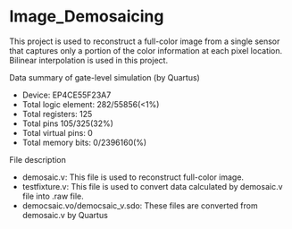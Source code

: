 # Image_Demosaicing

This project is used to reconstruct a full-color image from a single sensor that captures only a portion of the color information at each pixel location.
Bilinear interpolation is used in this project.

Data summary of gate-level simulation (by Quartus)
- Device: EP4CE55F23A7
- Total logic element: 282/55856(<1%)
- Total registers: 125
- Total pins 105/325(32%)
- Total virtual pins: 0
- Total memory bits: 0/2396160(%)

File description
- demosaic.v: This file is used to reconstruct full-color image.
- testfixture.v: This file is used to convert data calculated by demosaic.v file into .raw file.
- democsaic.vo/democsaic_v.sdo: These files are converted from demosaic.v by Quartus
